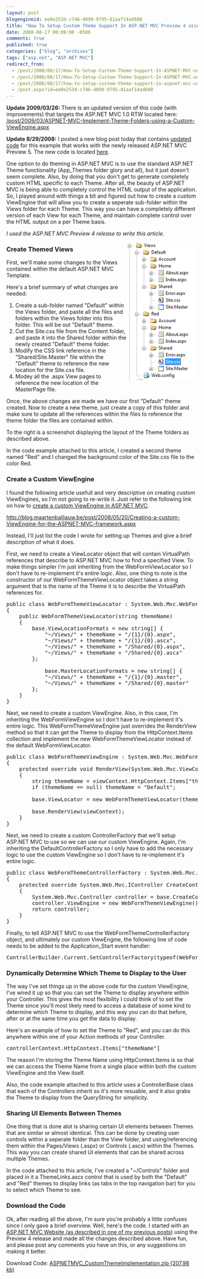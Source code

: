 ```yaml
---
layout: post
blogengineid: ee0e253d-c746-4099-9795-81aaf14ad608
title: "How To Setup Custom Theme Support In ASP.NET MVC Preview 4 using a Custom ViewEngine"
date: 2008-08-17 00:09:00 -0500
comments: true
published: true
categories: ["blog", "archives"]
tags: ["asp.net", "ASP.NET MVC"]
redirect_from: 
  - /post/2008/08/17/How-To-Setup-Custom-Theme-Support-In-ASPNET-MVC-using-a-Custom-ViewEngine.aspx
  - /post/2008/08/17/How-To-Setup-Custom-Theme-Support-In-ASPNET-MVC-using-a-Custom-ViewEngine
  - /post/2008/08/17/how-to-setup-custom-theme-support-in-aspnet-mvc-using-a-custom-viewengine
  - /post.aspx?id=ee0e253d-c746-4099-9795-81aaf14ad608
---
```

<!-- more -->

**Update 2009/03/26:** There is an updated version of this code (with improvements) that targets the ASP.NET MVC 1.0 RTW located here: <a href="/post/2009/03/ASPNET-MVC-Implement-Theme-Folders-using-a-Custom-ViewEngine.aspx">/post/2009/03/ASPNET-MVC-Implement-Theme-Folders-using-a-Custom-ViewEngine.aspx</a> 

**Update 8/29/2008:** I posted a new blog post today that contains <a href="/post.aspx?id=5a6945d0-933a-4971-aac1-13dcd73711d9">updated code</a> for this example that works with the newly released ASP.NET MVC Preview 5. The new code is located <a href="/post.aspx?id=5a6945d0-933a-4971-aac1-13dcd73711d9">here</a>.

One option to do theming in ASP.NET MVC is to use the standard ASP.NET Theme functionality (App_Themes folder glory and all), but it just doesn't seem complete. Also, by doing that you don't get to generate completely custom HTML specific to each Theme. After all, the beauty of ASP.NET MVC is being able to completely control the HTML output of the application. So, I played around with things a bit and figured out how to create a custom ViewEngine that will allow you to create a seperate sub-folder within the Views folder for each Theme. This way you can have a completely different version of each View for each Theme, and maintain complete control over the HTML output on a per Theme basis.

*I used the ASP.NET MVC Preview 4 release to write this article.*

<img src="/files/ASPNETMVC_Preview4_CustomThemeFolderLayout.png" alt="" align="right" />
<h3>Create Themed Views</h3>

First, we'll make some changes to the Views contained within the default ASP.NET MVC Template.

Here's a brief summary of what changes are needed:
<ol>
<li>Create a sub-folder named "Default" within the Views folder, and paste all the files and folders within the Views folder into this folder. This will be out "Default" theme.</li>
<li>Cut the Site.css file from the Content folder, and paste it into the Shared folder within the newly created "Default" theme folder.</li>
<li>Modify the CSS link reference in the "Shared/Site.Master" file within the "Default" theme to reference the new location for the Site.css file.</li>
<li>Modey all the .aspx View pages to reference the new location of the MasterPage file.</li>
</ol>

Once, the above changes are made we have our first "Default" theme created. Now to create a new theme, just create a copy of this folder and make sure to update all the references within the files to reference the theme folder the files are contained within.

To the right is a screenshot displaying the layout of the Theme folders as described above.

In the code example attached to this article, I created a second theme named "Red" and I changed the background color of the Site.css file to the color Red.
<h3>Create a Custom ViewEngine</h3>

I found the following article usefull and very descriptive on creating custom ViewEngines, so I'm not going to re-write it. Just refer to the following link on how to <a href="http://blog.maartenballiauw.be/post/2008/05/20/Creating-a-custom-ViewEngine-for-the-ASPNET-MVC-framework.aspx">create a custom ViewEngine in ASP.NET MVC</a>.

<a href="http://blog.maartenballiauw.be/post/2008/05/20/Creating-a-custom-ViewEngine-for-the-ASPNET-MVC-framework.aspx">http://blog.maartenballiauw.be/post/2008/05/20/Creating-a-custom-ViewEngine-for-the-ASPNET-MVC-framework.aspx</a>

Instead, I'll just list the code I wrote for setting up Themes and give a brief description of what it does.

First, we need to create a ViewLocator object that will contain VirtualPath references that describe to ASP.NET MVC how to find a specified View. To make things simpler I'm just inheriting from the WebFormViewLocator so I don't have to re-implement it's entire logic. Also, one thing to note is the constructor of our WebFormThemeViewLocator object takes a string argument that is the name of the Theme it is to describe the VirtualPath references for.
<pre class="brush: c-sharp; first-line: 1; tab-size: 4; toolbar: false; ">public class WebFormThemeViewLocator : System.Web.Mvc.WebFormViewLocator
{
    public WebFormThemeViewLocator(string themeName)
    {
        base.ViewLocationFormats = new string[] {
            "~/Views/" + themeName + "/{1}/{0}.aspx",
            "~/Views/" + themeName + "/{1}/{0}.ascx",
            "~/Views/" + themeName + "/Shared/{0}.aspx",
            "~/Views/" + themeName + "/Shared/{0}.ascx"
        };

            base.MasterLocationFormats = new string[] {
            "~/Views/" + themeName + "/{1}/{0}.master",
            "~/Views/" + themeName + "/Shared/{0}.master"
        };
    }
}</pre>

Next, we need to create a custom ViewEngine. Also, in this case, I'm inheriting the WebFormViewEngine so I don't have to re-implement it's entire logic. This WebFormThemeViewEngine just overrides the RenderView method so that it can get the Theme to display from the HttpContext.Items collection and implement the new WebFormThemeViewLocator instead of the default WebFormViewLocator.
<pre class="brush: c-sharp; first-line: 1; tab-size: 4; toolbar: false; ">public class WebFormThemeViewEngine : System.Web.Mvc.WebFormViewEngine
{
    protected override void RenderView(System.Web.Mvc.ViewContext viewContext)
    {
        string themeName = viewContext.HttpContext.Items["themeName"] as string;
        if (themeName == null) themeName = "Default";

        base.ViewLocator = new WebFormThemeViewLocator(themeName);

        base.RenderView(viewContext);
    }
}</pre>

Next, we need to create a custom ControllerFactory that we'll setup ASP.NET MVC to use so we can use our custom ViewEngine. Again, I'm inheriting the DefaultControllerFactory so I only have to add the necessary logic to use the custom ViewEngine so I don't have to re-implement it's entire logic.
<pre class="brush: c-sharp; first-line: 1; tab-size: 4; toolbar: false; ">public class WebFormThemeControllerFactory : System.Web.Mvc.DefaultControllerFactory
{
    protected override System.Web.Mvc.IController CreateController(System.Web.Routing.RequestContext requestContext, string controllerName)
    {
        System.Web.Mvc.Controller controller = base.CreateController(requestContext, controllerName) as System.Web.Mvc.Controller;
        controller.ViewEngine = new WebFormThemeViewEngine();
        return controller;
    }
}</pre>

Finally, to tell ASP.NET MVC to use the WebFormThemeControllerFactory object, and ultimately our custom ViewEngine, the following line of code needs to be added to the Application_Start event handler:
<pre class="brush: c-sharp; first-line: 1; tab-size: 4; toolbar: false; ">ControllerBuilder.Current.SetControllerFactory(typeof(WebFormThemeControllerFactory));</pre>
<h3>Dynamically Determine Which Theme to Display to the User</h3>

The way I've set things up in the above code for the custom ViewEngine, I've wired it up so that you can set the Theme to display anywhere within your Controller. This gives the most flexibility I could think of to set the Theme since you'll most likely need to access a database of some kind to determine which Theme to display, and this way you can do that before, after or at the same time you get the data to display.

Here's an example of how to set the Theme to "Red", and you can do this anywhere within one of your Action methods of your Controller.
<pre class="brush: c-sharp; first-line: 1; tab-size: 4; toolbar: false; ">controllerContext.HttpContext.Items["themeName"]</pre>

The reason I'm storing the Theme Name using HttpContext.Items is so that we can access the Theme Name from a single place within both the custom ViewEngine and the View itself.

Also, the code example attached to this article uses a ControllerBase class that each of the Controllers inherit so it's more resuable, and it also grabs the Theme to display from the QueryString for simplicity.
<h3>Sharing UI Elements Between Themes</h3>

One thing that is done alot is sharing certain UI elements between Themes that are similar or almost identical. This can be done by creating user controls within a seperate folder than the View folder, and using/referencing them within the Pages/Views (.aspx) or Controls (.ascx) within the Themes. This way you can create shared UI elements that can be shared across multiple Themes.

In the code attached to this article, I've created a "~/Controls" folder and placed in it a ThemeLinks.ascx control that is used by both the "Default" and "Red" themes to display links (as tabs in the top navigation bar) for you to select which Theme to see.
<h3>Download the Code</h3>

Ok, after reading all the above, I'm sure you're probably a little confuses since I only gave a brief overview. Well, here's the code. I started with an <a href="/post.aspx?id=fa4fbb6a-6f47-4f43-91c1-f0ebb04544f8">ASP.NET MVC Website (as described in one of my previous posts)</a> using the Preview 4 release and made all the changes described above. Have fun, and please post any comments you have on this, or any suggestions on making it better.

Download Code: <a href="/files/ASPNETMVC_CustomThemeImplementation.zip" rel="enclosure">ASPNETMVC_CustomThemeImplementation.zip (207.98 kb)</a>
